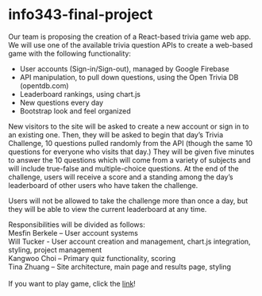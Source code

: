 # info343-final-project
Our team is proposing the creation of a React-based trivia game web app. We will use one of the available trivia question APIs to create a web-based game with the following functionality:

- User accounts (Sign-in/Sign-out), managed by Google Firebase <br>
- API manipulation, to pull down questions, using the Open Trivia DB (opentdb.com) <br>
- Leaderboard rankings, using chart.js <br>
- New questions every day <br>
- Bootstrap look and feel organized <br>

New visitors to the site will be asked to create a new account or sign in to an existing one. Then, they will be asked to begin that day’s Trivia Challenge, 10 questions pulled randomly from the API (though the same 10 questions for everyone who visits that day.) They will be given five minutes to answer the 10 questions which will come from a variety of subjects and will include true-false and multiple-choice questions. At the end of the challenge, users will receive a score and a standing among the day’s leaderboard of other users who have taken the challenge.

Users will not be allowed to take the challenge more than once a day, but they will be able to view the current leaderboard at any time. <br>

Responsibilities will be divided as follows:
<br>
Mesfin Berkele – User account systems <br>
Will Tucker - User account creation and management, chart.js integration, styling, project management <br>
Kangwoo Choi – Primary quiz functionality, scoring <br>
Tina Zhuang – Site architecture, main page and results page, styling <br>
<br>
If you want to play game, click the [link](https://witchperson.github.io/info343-final-project/#/)!
